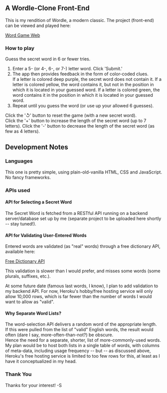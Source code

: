 ## A Wordle-Clone Front-End

This is my rendition of Wordle, a modern classic. The project (front-end) can be viewed and played here:

[Word Game Web](http://www.violetgoat.com)

### How to play

Guess the secret word in 6 or fewer tries. 

1.  Enter a 5- (or 4-, 6-, or 7-) letter word. Click 'Submit.'
2.  The app then provides feedback in the form of color-coded clues.  
      If a letter is colored deep purple, the secret word does not contain it. 
      If a letter is colored yellow, the word contains it, but not in the position in which it is located in your guessed word. 
      If a letter is colored green, the word contains it in the position in which it is located in your guessed word. 
3.  Repeat until you guess the word (or use up your allowed 6 guesses). 

Click the '↺' button to reset the game (with a new secret word).  
Click the '+' button to increase the length of the secret word (up to 7 letters).
Click the '-' button to decrease the length of the secret word (as few as 4 letters).

## Development Notes

### Languages
This one is pretty simple, using plain-old-vanilla HTML, CSS and JavaScript. No fancy frameworks. 

### APIs used
    
   #### API for Selecting a Secret Word
The Secret Word is fetched from a RESTful API running on a backend server/database set up by me (separate project to be uploaded here shortly -- stay tuned!).

   #### API for Validating User-Entered Words
Entered words are validated (as "real" words) through a free dictionary API, available here: 

[Free Dictionary API](https://dictionaryapi.dev)

This validation is slower than I would prefer, and misses some words (some plurals, suffixes, etc.).

At some future date (famous last words, I know), I plan to add validation to my backend API. 
For now, Heroku's hobby/free hosting service will only allow 10,000 rows, which is far fewer than the number of words I would want to allow as "valid". 

  #### Why Separate Word Lists?
The word-selection API delivers a random word of the appropriate length.  
If this were pulled from the list of "valid" English words, the result would often (dare I say, more-often-than-not?) be obscure.  
Hence the need for a separate, shorter, list of more-commonly-used words. 
My plan would be to host both lists in a single table of words, with columns of meta-data, including usage frequency --
but -- as discussed above, Heroku's free hosting service is limited to too few rows for this, at least as I have it conceptualized in my head. 

### Thank You
Thanks for your interest!
    -S





